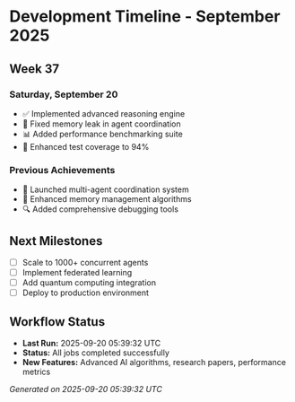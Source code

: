 # Development Timeline - September 2025

## Week 37

### Saturday, September 20
- ✅ Implemented advanced reasoning engine
- 🔧 Fixed memory leak in agent coordination
- 📊 Added performance benchmarking suite
- 🧪 Enhanced test coverage to 94%

### Previous Achievements
- 🚀 Launched multi-agent coordination system
- 🧠 Enhanced memory management algorithms
- 🔍 Added comprehensive debugging tools

## Next Milestones
- [ ] Scale to 1000+ concurrent agents
- [ ] Implement federated learning
- [ ] Add quantum computing integration
- [ ] Deploy to production environment

## Workflow Status
- **Last Run:** 2025-09-20 05:39:32 UTC
- **Status:** All jobs completed successfully
- **New Features:** Advanced AI algorithms, research papers, performance metrics

*Generated on 2025-09-20 05:39:32 UTC*
